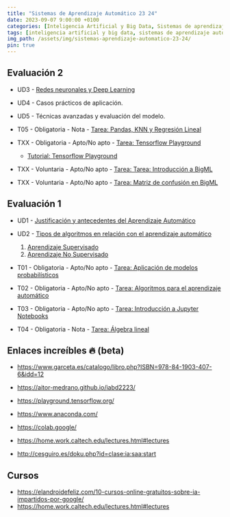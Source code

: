 ```yaml
---
title: "Sistemas de Aprendizaje Automático 23 24"
date: 2023-09-07 9:00:00 +0100
categories: [Inteligencia Artificial y Big Data, Sistemas de aprendizaje automático]
tags: [inteligencia artificial y big data, sistemas de aprendizaje automático]
img_path: /assets/img/sistemas-aprendizaje-automatico-23-24/
pin: true
---
```


## Evaluación 2

- UD3 - [Redes neuronales y Deep Learning](/posts/redes-neuronales-deep-learning)
- UD4 - Casos prácticos de aplicación.
- UD5 - Técnicas avanzadas y evaluación del modelo.

- T05 - Obligatoria - Nota - [Tarea: Pandas, KNN y Regresión Lineal](/posts/tarea-pandas-knn-reg-lineal/)

- TXX - Obligatoria - Apto/No apto - [Tarea: Tensorflow Playground](/posts/tarea-tensorflow-playground/)
  - [Tutorial: Tensorflow Playground](/posts/tutorial-tensorflow-playground/)
- TXX - Voluntaria - Apto/No apto - [Tarea: Tarea: Introducción a BigML](/posts/tarea-introduccion-big-ml/)
- TXX - Voluntaria - Apto/No apto - [Tarea: Matriz de confusión en BigML](/posts/tarea-matriz-confusion-big-ml)

## Evaluación 1

- UD1 -  [Justificación y antecedentes del Aprendizaje Automático](/posts/introduccion-aprendizaje-automatico)
- UD2 - [Tipos de algoritmos en relación con el aprendizaje automático](/posts/algoritmos-aprendizaje-automatico)
   1. [Aprendizaje Supervisado](/posts/aprendizaje-supervisado/)
   1. [Aprendizaje No Supervisado](/posts/aprendizaje-no-supervisado/)

- T01 - Obligatoria - Apto/No apto - [Tarea: Aplicación de modelos probabilísticos](/posts/tarea-aplicacion-modelos-probabilisticos/)
- T02 - Obligatoria - Apto/No apto - [Tarea: Algoritmos para el aprendizaje automático](/posts/tarea-algoritmos-aprendizaje-automatico/)
- T03 - Obligatoria - Apto/No apto - [Tarea: Introducción a Jupyter Notebooks](/posts/tarea-introduccion-jupyter-notebooks/)
- T04 - Obligatoria - Nota - [Tarea: Álgebra lineal](/posts/tarea-algebra-lineal/)

## Enlaces increíbles 🔥 (beta)

- <https://www.garceta.es/catalogo/libro.php?ISBN=978-84-1903-407-6&idd=12>
- <https://aitor-medrano.github.io/iabd2223/>
- <https://playground.tensorflow.org/>
- <https://www.anaconda.com/>
- <https://colab.google/>

- <https://home.work.caltech.edu/lectures.html#lectures>
- <http://cesguiro.es/doku.php?id=clase:ia:saa:start>

## Cursos

- <https://elandroidefeliz.com/10-cursos-online-gratuitos-sobre-ia-impartidos-por-google/>
- <https://home.work.caltech.edu/lectures.html#lectures>
